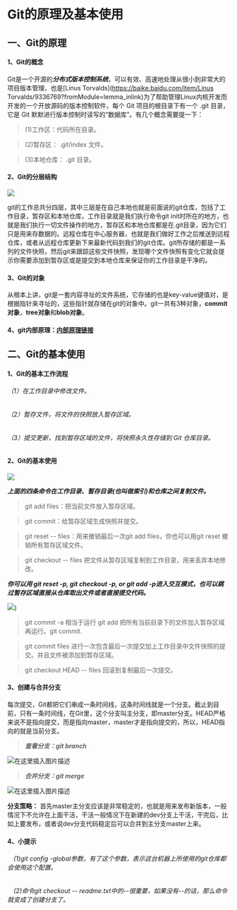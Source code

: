 # Git的原理及基本使用

## 一、Git的原理

#### 1、Git的概念

Git是一个开源的***分布式版本控制系统***，可以有效、高速地处理从很小到非常大的项目版本管理，也是[Linus Torvalds](https://baike.baidu.com/item/Linus Torvalds/9336769?fromModule=lemma_inlink)为了帮助管理Linux内核开发而开发的一个开放源码的版本控制软件，每个 Git 项目的根目录下有一个 .git 目录，它是 Git 默默进行版本控制时读写的“数据库”。有几个概念需要提一下：  

> (1)工作区：代码所在目录。

> (2)暂存区： .git/index 文件。

> (3)本地仓库： .git 目录。

#### 2、Git的分层结构

![](C:\Users\LENOVO\Desktop\GitHub第三次作业（不能删！）\图片1.png)

git的工作总共分四层，其中三层是在自己本地也就是前面说的git仓库，包括了工作目录，暂存区和本地仓库，工作目录就是我们执行命令git init时所在的地方，也就是我们执行一切文件操作的地方，暂存区和本地仓库都是在.git目录，因为它们只是用来存数据的。远程仓库在中心服务器，也就是我们做好工作之后推送到远程仓库，或者从远程仓库更新下来最新代码到我们的git仓库。git所存储的都是一系列的文件快照，然后git来跟踪这些文件快照，发现哪个文件快照有变化它就会提示你需要添加到暂存区或是提交到本地仓库来保证你的工作目录是干净的。  

#### 3、Git的对象

从根本上讲，git是一套内容寻址的文件系统，它存储的也是key-value键值对，是根据指针来寻址的，这些指针就存储在git的对象中。git一共有3种对象，**commit对象**，**tree对象**和**blob对象**。  

#### 4、git内部原理：[内部原理链接](http://www.open-open.com/lib/view/open1328070620202.html)

## 二、Git的基本使用

#### 1、Git的基本工作流程

###### （1）在工作目录中修改文件。

###### （2）暂存文件，将文件的快照放入暂存区域。

###### （3）提交更新，找到暂存区域的文件，将快照永久性存储到 Git 仓库目录。

#### 2、Git的基本使用

![](C:\Users\LENOVO\Desktop\GitHub第三次作业（不能删！）\v2-0072de93344d98ef70dbf0ba7505d073_720w.png)

***上面的四条命令在工作目录、暂存目录(也叫做索引)和仓库之间复制文件。***

> git add files：把当前文件放入暂存区域。

> git commit：给暂存区域生成快照并提交。

> git reset -- files：用来撤销最后一次git add files，你也可以用git reset 撤销所有暂存区域文件。

> git checkout -- files 把文件从暂存区域复制到工作目录，用来丢弃本地修改。

***你可以用 git reset -p, git checkout -p, or git add -p进入交互模式，也可以跳过暂存区域直接从仓库取出文件或者直接提交代码。***

![](C:\Users\LENOVO\Desktop\GitHub第三次作业（不能删！）\v2-5afb12c1af95c1e1ba243546fe78a9b8_720w.png))

> git commit -a 相当于运行 git add 把所有当前目录下的文件加入暂存区域再运行。git commit.

> git commit files 进行一次包含最后一次提交加上工作目录中文件快照的提交。并且文件被添加到暂存区域。

> git checkout HEAD -- files 回滚到复制最后一次提交。

#### 3、创建与合并分支

每次提交，Git都把它们串成一条时间线，这条时间线就是一个分支。截止到目前，只有一条时间线，在Git里，这个分支叫主分支，即master分支。HEAD严格来说不是指向提交，而是指向master，master才是指向提交的，所以，HEAD指向的就是当前分支。

> ***查看分支：git branch***

![在这里插入图片描述](https://img-blog.csdnimg.cn/20210304155621185.png?x-oss-process=image/watermark,type_ZmFuZ3poZW5naGVpdGk,shadow_10,text_aHR0cHM6Ly9ibG9nLmNzZG4ubmV0L3FxXzQ0MDk0Mjk2,size_16,color_FFFFFF,t_70)

> ***合并分支：git merge***

![在这里插入图片描述](https://img-blog.csdnimg.cn/20210304160819821.png?x-oss-process=image/watermark,type_ZmFuZ3poZW5naGVpdGk,shadow_10,text_aHR0cHM6Ly9ibG9nLmNzZG4ubmV0L3FxXzQ0MDk0Mjk2,size_16,color_FFFFFF,t_70)

**分支策略：** 首先master主分支应该是非常稳定的，也就是用来发布新版本，一般情况下不允许在上面干活，干活一般情况下在新建的dev分支上干活，干完后，比如上要发布，或者说dev分支代码稳定后可以合并到主分支master上来。

#### 4、小提示

######  (1)git config -global参数，有了这个参数，表示这台机器上所使用的git仓库都会使用这个配置。

######  (2)命令git checkout -- readme.txt中的--很重要，如果没有--的话，那么命令就变成了创建分支了。

